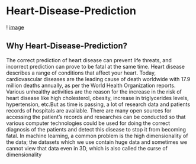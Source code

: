 # Heart-Disease-Prediction

! [image](https://cdn.analyticsvidhya.com/wp-content/uploads/2018/08/health.jpg)

## Why Heart-Disease-Prediction?
The correct prediction of heart disease can prevent life threats, and incorrect prediction can prove to be fatal at the same time. Heart disease describes a range of conditions that affect your heart. Today, cardiovascular diseases are the leading cause of death worldwide with 17.9 million deaths annually, as per the World Health Organization reports. Various unhealthy activities are the reason for the increase in the risk of heart disease like high cholesterol, obesity, increase in triglycerides levels, hypertension, etc.But as time is passing, a lot of research data and patients records of hospitals are available. There are many open sources for accessing the patient’s records and researches can be conducted so that various computer technologies could be used for doing the correct diagnosis of the patients and detect this disease to stop it from becoming fatal. In machine learning, a common problem is the high dimensionality of the data; the datasets which we use contain huge data and sometimes we cannot view that data even in 3D, which is also called the curse of dimensionality

## 
